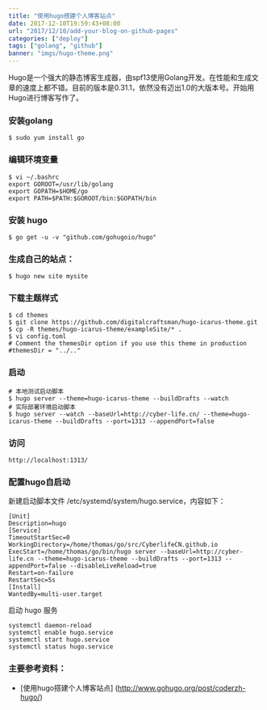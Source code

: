 ```yaml
---
title: "使用hugo搭建个人博客站点"
date: 2017-12-10T19:59:43+08:00
url: "2017/12/10/add-your-blog-on-github-pages"
categories: ["deploy"]
tags: ["golang", "github"]
banner: "imgs/hugo-theme.png"
---
```


Hugo是一个强大的静态博客生成器，由spf13使用Golang开发。在性能和生成文章的速度上都不错。目前的版本是0.31.1，依然没有迈出1.0的大版本号。开始用Hugo进行博客写作了。


<!--more-->

### 安装golang
    $ sudo yum install go

### 编辑环境变量
    $ vi ~/.bashrc
    export GOROOT=/usr/lib/golang
    export GOPATH=$HOME/go
    export PATH=$PATH:$GOROOT/bin:$GOPATH/bin

### 安装 hugo
    $ go get -u -v "github.com/gohugoio/hugo"

### 生成自己的站点：
    $ hugo new site mysite

### 下载主题样式
```
$ cd themes
$ git clone https://github.com/digitalcraftsman/hugo-icarus-theme.git
$ cp -R themes/hugo-icarus-theme/exampleSite/* .
$ vi config.toml
# Comment the themesDir option if you use this theme in production
#themesDir = "../.."
```

### 启动
    # 本地测试启动脚本
    $ hugo server --theme=hugo-icarus-theme --buildDrafts --watch
    # 实际部署环境启动脚本
    $ hugo server --watch --baseUrl=http://cyber-life.cn/ --theme=hugo-icarus-theme --buildDrafts --port=1313 --appendPort=false

### 访问 
    http://localhost:1313/

### 配置hugo自启动

新建启动脚本文件 /etc/systemd/system/hugo.service，内容如下：
```
[Unit]
Description=hugo
[Service]
TimeoutStartSec=0
WorkingDirectory=/home/thomas/go/src/CyberlifeCN.github.io
ExecStart=/home/thomas/go/bin/hugo server --baseUrl=http://cyber-life.cn --theme=hugo-icarus-theme --buildDrafts --port=1313 --appendPort=false --disableLiveReload=true
Restart=on-failure
RestartSec=5s
[Install]
WantedBy=multi-user.target
```
启动 hugo 服务
```
systemctl daemon-reload
systemctl enable hugo.service
systemctl start hugo.service
systemctl status hugo.service
```

### 主要参考资料：
* [使用hugo搭建个人博客站点] (http://www.gohugo.org/post/coderzh-hugo/)

<!--more-->
